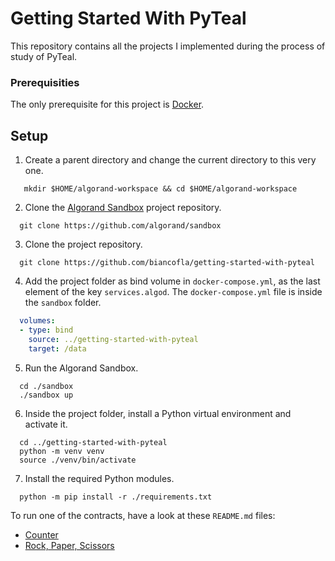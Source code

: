 # Getting Started With PyTeal

This repository contains all the projects I implemented during the process of study of PyTeal.

### Prerequisities

The only prerequisite for this project is [Docker](https://docs.docker.com/get-docker/).

## Setup

1. Create a parent directory and change the current directory to this very one.

```
   mkdir $HOME/algorand-workspace && cd $HOME/algorand-workspace
```

2. Clone the [Algorand Sandbox](https://github.com/algorand/sandbox) project repository. 

```
  git clone https://github.com/algorand/sandbox
```

3. Clone the project repository.

```
  git clone https://github.com/biancofla/getting-started-with-pyteal
```

4. Add the project folder as bind volume in `docker-compose.yml`, as the last element of the key `services.algod`. The `docker-compose.yml` file is inside the `sandbox` folder.

```yml
  volumes:
  - type: bind
    source: ../getting-started-with-pyteal
    target: /data
```

5. Run the Algorand Sandbox.

```
  cd ./sandbox
  ./sandbox up
```

6. Inside the project folder, install a Python virtual environment and activate it.

```
  cd ../getting-started-with-pyteal
  python -m venv venv
  source ./venv/bin/activate
```

7. Install the required Python modules.

```
  python -m pip install -r ./requirements.txt
```

To run one of the contracts, have a look at these `README.md` files:

* [Counter](https://github.com/biancofla/getting-started-with-pyteal/tree/main/contracts/counter)
* [Rock, Paper, Scissors](https://github.com/biancofla/getting-started-with-pyteal/tree/main/contracts/rps)
